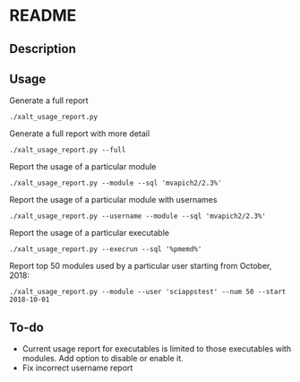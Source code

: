 # README
## Description

## Usage
Generate a full report
```
./xalt_usage_report.py
```
Generate a full report with more detail
```
./xalt_usage_report.py --full
``` 
Report the usage of a particular module 
```
./xalt_usage_report.py --module --sql 'mvapich2/2.3%'
```
Report the usage of a particular module with usernames
```
./xalt_usage_report.py --username --module --sql 'mvapich2/2.3%'
```
Report the usage of a particular executable
```
./xalt_usage_report.py --execrun --sql '%pmemd%'
```
Report top 50 modules used by a particular user starting from October, 2018:
```
./xalt_usage_report.py --module --user 'sciappstest' --num 50 --start 2018-10-01
```

## To-do
* Current usage report for executables is limited to those executables with modules. Add option to disable or enable it.
* Fix incorrect username report 
